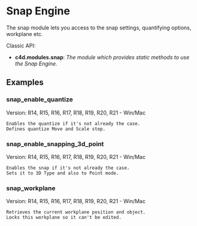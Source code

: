 # Snap Engine

The snap module lets you access to the snap settings, quantifying options, workplane etc.

Classic API:
- **c4d.modules.snap**: *The module which provides static methods to use the Snap Engine.*

## Examples

### snap_enable_quantize
Version: R14, R15, R16, R17, R18, R19, R20, R21 - Win/Mac

    Enables the quantize if it's not already the case.
    Defines quantize Move and Scale step.

### snap_enable_snapping_3d_point
Version: R14, R15, R16, R17, R18, R19, R20, R21 - Win/Mac

    Enables the snap if it's not already the case.
    Sets it to 3D Type and also to Point mode.
    
### snap_workplane
Version: R14, R15, R16, R17, R18, R19, R20, R21 - Win/Mac

    Retrieves the current workplane position and object.
    Locks this workplane so it can't be edited.

